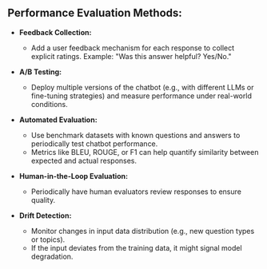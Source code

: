 ## Performance Evaluation Methods:
- **Feedback Collection:**
    - Add a user feedback mechanism for each response to collect explicit ratings.
    Example: "Was this answer helpful? Yes/No."

- **A/B Testing:**
    - Deploy multiple versions of the chatbot (e.g., with different LLMs or fine-tuning strategies) and measure performance under real-world conditions.

- **Automated Evaluation:**
    - Use benchmark datasets with known questions and answers to periodically test chatbot performance.
    - Metrics like BLEU, ROUGE, or F1 can help quantify similarity between expected and actual responses.

- **Human-in-the-Loop Evaluation:**
    - Periodically have human evaluators review responses to ensure quality.

- **Drift Detection:**
    - Monitor changes in input data distribution (e.g., new question types or topics).
    - If the input deviates from the training data, it might signal model degradation.